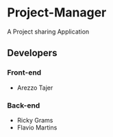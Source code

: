 # Project-Manager
A Project sharing Application
## Developers
### Front-end
- Arezzo Tajer
### Back-end
- Ricky Grams
- Flavio Martins
